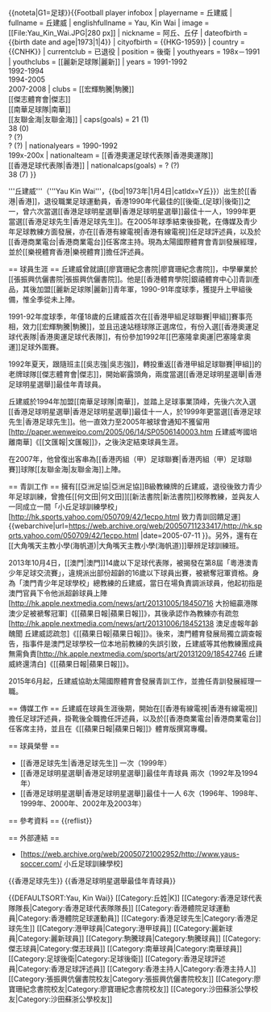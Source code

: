 {{noteta|G1=足球}}{{Football player infobox
| playername = 丘建威
| fullname = 丘建威
| englishfullname = Yau, Kin Wai
| image = [[File:Yau_Kin_Wai.JPG|280 px]]
| nickname = 阿丘、丘仔
| dateofbirth = {{birth date and age|1973|1|4}}
| cityofbirth = {{HKG-1959}}
| country = {{CNHK}}
| currentclub         = 已退役
| position            = 後衛
| youthyears          = 198x－1991
| youthclubs          = [[麗新足球隊|麗新]] 
| years               = 1991-1992<br />1992-1994<br />1994-2005<br />2007-2008
| clubs               = [[宏輝駒騰|駒騰]]<br />[[傑志體育會|傑志]]<br />[[南華足球隊|南華]]<br />[[友聯金海|友聯金海]]
| caps(goals)         = 21 (1) <br /> 38 (0) <br /> ? (?) <br /> ? (?)
| nationalyears       = 1990-1992<br />199x-200x
| nationalteam        = [[香港奧運足球代表隊|香港奧運隊]]<br />[[香港足球代表隊|香港]]
| nationalcaps(goals) = ? (?) <br /> 38 (7)
}}

'''丘建威'''（'''Yau Kin Wai'''，{{bd|1973年|1月4日|catIdx=Y丘}}）出生於[[香港|香港]]，退役職業足球運動員，香港1990年代最佳的[[後衛_(足球)|後衛]]之一，曾六次當選[[香港足球明星選舉|香港足球明星選舉]]最佳十一人，1999年更當選[[香港足球先生|香港足球先生]]。在2005年球季結束後掛靴，在傳媒及青少年足球教練方面發展，亦在[[香港有線電視|香港有線電視]]任足球評述員，以及於[[香港商業電台|香港商業電台]]任客席主持。現為太陽國際體育會青訓發展經理，並於[[樂視體育香港|樂視體育]]擔任評述員。

== 球員生涯 ==
丘建威曾就讀[[廖寶珊紀念書院|廖寶珊紀念書院]]，中學畢業於[[張振興伉儷書院|張振興伉儷書院]]。他是[[香港體育學院|銀禧體育中心]]青訓產品，其後加盟[[麗新足球隊|麗新]]青年軍，1990-91年度球季，獲提升上甲組後備，惟全季從未上陣。

1991-92年度球季，年僅18歲的丘建威首次在[[香港甲組足球聯賽|甲組]]賽事亮相，效力[[宏輝駒騰|駒騰]]，並且迅速站穩球隊正選席位，有份入選[[香港奧運足球代表隊|香港奧運足球代表隊]]，有份參加1992年[[巴塞隆拿奧運|巴塞隆拿奧運]]足球外圍賽。

1992年夏天，跟隨班主[[吳志強|吳志強]]，轉投重返[[香港甲組足球聯賽|甲組]]的老牌球隊[[傑志體育會|傑志]]，開始嶄露頭角，兩度當選[[香港足球明星選舉|香港足球明星選舉]]最佳年青球員。

丘建威於1994年加盟[[南華足球隊|南華]]，並踏上足球事業頂峰，先後六次入選[[香港足球明星選舉|香港足球明星選舉]]最佳十一人，於1999年更當選[[香港足球先生|香港足球先生]]。他一直效力至2005年被球會通知不獲留用<ref>[http://paper.wenweipo.com/2005/06/14/SP0506140003.htm 丘建威岑國培離南華]《[[文匯報|文匯報]]》</ref>，之後決定結束球員生涯。

在2007年，他曾復出客串為[[香港丙組（甲）足球聯賽|香港丙組（甲）足球聯賽]]球隊[[友聯金海|友聯金海]]上陣。

== 青訓工作 ==
擁有[[亞洲足協|亞洲足協]]B級教練牌的丘建威，退役後致力青少年足球訓練，曾擔任[[何文田|何文田]][[新法書院|新法書院]]校隊教練，並與友人一同成立一間「小丘足球訓練學校」<ref>[http://hk.sports.yahoo.com/050709/42/1ecpo.html  致力青訓回饋足運] {{webarchive|url=https://web.archive.org/web/20050711233417/http://hk.sports.yahoo.com/050709/42/1ecpo.html |date=2005-07-11 }}</ref>。另外，還有在[[大角嘴天主教小學(海帆道)|大角嘴天主教小學(海帆道)]]舉辨足球訓練班。

2013年10月4日，[[澳門|澳門]]14歲以下足球代表隊，被揭發在第8屆「粵港澳青少年足球交流賽」，違規派出部份超齡的16歲以下球員出賽，被褫奪冠軍資格。身為「澳門青少年足球學校」總教練的丘建威，當日在場負責調派球員，他起初指是澳門官員下令他派超齡球員上陣
<ref>[http://hk.apple.nextmedia.com/news/art/20131005/18450716 大扮細贏港隊　澳少足被褫奪冠軍]《[[蘋果日報|蘋果日報]]》</ref>，其後承認作為教練亦有疏忽<ref>[http://hk.apple.nextmedia.com/news/art/20131006/18452138 澳足虛報年齡醜聞 丘建威認疏忽]《[[蘋果日報|蘋果日報]]》</ref>。後來，澳門體育發展局獨立調查報告，指事件是澳門足球學校一位本地前教練的失誤引致，丘建威等其他教練團成員無需負責<ref>[http://hk.apple.nextmedia.com/sports/art/20131209/18542746 丘建威終還清白]《[[蘋果日報|蘋果日報]]》</ref>。

2015年6月起，丘建威協助太陽國際體育會發展青訓工作，並擔任青訓發展經理一職。

== 傳媒工作 ==
丘建威在球員生涯後期，開始在[[香港有線電視|香港有線電視]]擔任足球評述員，掛靴後全職擔任評述員，以及於[[香港商業電台|香港商業電台]]任客席主持，並且在《[[蘋果日報|蘋果日報]]》體育版撰寫專欄。

== 球員榮譽 ==
* [[香港足球先生|香港足球先生]] 一次（1999年）
* [[香港足球明星選舉|香港足球明星選舉]]最佳年青球員 兩次（1992年及1994年）
* [[香港足球明星選舉|香港足球明星選舉]]最佳十一人 6次（1996年、1998年、1999年、2000年、2002年及2003年）

== 參考資料 ==
{{reflist}}

== 外部連結 ==
* [https://web.archive.org/web/20050721002952/http://www.yaus-soccer.com/ 小丘足球訓練學校]

{{香港足球先生}}
{{香港足球明星選舉最佳年青球員}}

{{DEFAULTSORT:Yau, Kin Wai}}
[[Category:丘姓|K]]
[[Category:香港足球代表隊隊長|Category:香港足球代表隊隊長]]
[[Category:香港體院足球運動員|Category:香港體院足球運動員]]
[[Category:香港足球先生|Category:香港足球先生]]
[[Category:港甲球員|Category:港甲球員]]
[[Category:麗新球員|Category:麗新球員]]
[[Category:駒騰球員|Category:駒騰球員]]
[[Category:傑志球員|Category:傑志球員]]
[[Category:南華球員|Category:南華球員]]
[[Category:足球後衛|Category:足球後衛]]
[[Category:香港足球評述員|Category:香港足球評述員]]
[[Category:香港主持人|Category:香港主持人]]
[[Category:張振興伉儷書院校友|Category:張振興伉儷書院校友]]
[[Category:廖寶珊紀念書院校友|Category:廖寶珊紀念書院校友]]
[[Category:沙田蘇浙公學校友|Category:沙田蘇浙公學校友]]